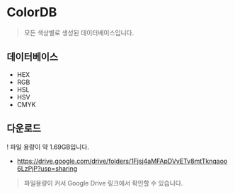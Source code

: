 # ColorDB
> 모든 색상별로 생성된 데이터베이스입니다.
## 데이터베이스
- HEX 
- RGB 
- HSL 
- HSV 
- CMYK
## 다운로드
! 파일 용량이 약 1.69GB입니다.
- https://drive.google.com/drive/folders/1Fjsj4aMFApDVvETv8mtTknqaoo6LzPjP?usp=sharing

> 파일용량이 커서 Google Drive 링크에서 확인할 수 있습니다.